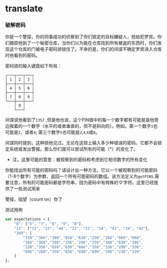 # translate

### 破解密码

你是一个警探，你的同事成功的侦察到了你们锁定的目标嫌疑人，抢劫犯罗宾。你们跟踪他到了一个秘密仓库，当你们以为能在仓库找到所有被盗的东西时，你们发现这个仓库的门被电子密码锁锁住了。不幸的是，你们的间谍不确定罗宾进入仓库时他看到的密码。

密码锁的输入键盘如下布局：

```
┌───┬───┬───┐
│ 1 │ 2 │ 3 │
├───┼───┼───┤
│ 4 │ 5 │ 6 │
├───┼───┼───┤
│ 7 │ 8 │ 9 │
└───┼───┼───┘
    │ 0 │
    └───┘
```

间谍说他看到了`1357` ,但是他也说，这个PIN值中的每一个数字都有可能是是他旁边挨着的一个数字（水平的或者垂直的，但不是斜向的）。例如，第一个数字`1`也可能是`2`，或者`4`; 第三个数字`5`也可能是`2`,`4`,`6`或`8`。

间谍同时提到，这种锁他见过。无论在这锁上输入多少种错误的密码，它都不会锁定系统或发出警报。那么你们就可以尝试所有的可能（*）的变化了。

- 注，这里可能的意思：被观察到的密码和考虑到它相邻数字的所有变化

你能找出所有可能的密码吗？请设计出一种方法，它以一个被观察到的可能密码（1-8个数字）为参数，返回一个所有可能密码的数组。该方法定义为`getPINS`.需要注意，所有的可能密码都是字符串，因为密码中有特殊的‘0’字符。这里已经提供了一些测试用来

警探，指望（count on）你了

测试用例

```jsx
var expectations = {    
	"8": ["5", "7", "8", "9", "0"],    
	"11": ["11", "22", "44", "12", "21", "14", "41", "24", "42"],    
	"369": [
		"339","366","399","658","636","258","268","669","668",
		"266","369","398","256","296","259","368","638","396",
		"238","356","659","639","666","359","336","299","338",
		"696","269","358","656","698","699","298","236","239"
	]
};
```